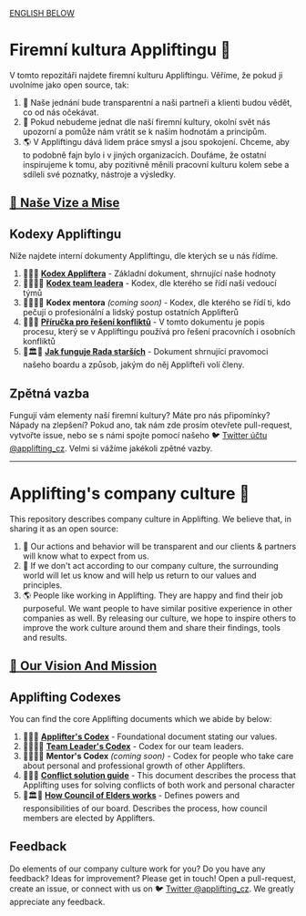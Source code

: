 [ENGLISH BELOW](#appliftings-company-culture-)

# Firemní kultura Appliftingu 🚀

V tomto repozitáři najdete firemní kulturu Appliftingu. Věříme, že pokud ji uvolníme jako open source, tak:

1. 🔮 Naše jednání bude transparentní a naši partneři a klienti budou vědět, co od nás očekávat.
2. 🔄 Pokud nebudeme jednat dle naší firemní kultury, okolní svět nás upozorní a pomůže nám vrátit se k našim hodnotám a principům.
3. 🌎 V Appliftingu dává lidem práce smysl a jsou spokojení. Chceme, aby to podobně fajn bylo i v jiných organizacích. Doufáme, že ostatní inspirujeme k tomu, aby pozitivně měnili pracovní kulturu kolem sebe a sdíleli své poznatky, nástroje a výsledky.

## [🚩 Naše Vize a Mise](https://www.notion.so/applifting/Vision-Mission-f951d7d4d53f408698cc09a598a2dd54)

## Kodexy Appliftingu

Níže najdete interní dokumenty Appliftingu, dle kterých se u nás řídíme.

1. 📜🚀📜 [**Kodex Appliftera**](./cs/applifters-codex.md) - Základní dokument, shrnující naše hodnoty
2. 📜👨‍✈️📜 [**Kodex team leadera**](./cs/team-leaders-codex.md) - Kodex, dle kterého se řídí naši vedoucí týmů
3. 📜👨‍🏫📜 **Kodex mentora** _(coming soon)_ - Kodex, dle kterého se řídí ti, kdo pečují o profesionální a lidský postup ostatních Applifterů
4. 📜🤝📜 [**Příručka pro řešení konfliktů**](./cs/managing-conflicts.md) - V tomto dokumentu je popis procesu, který se v Appliftingu používá pro řešení pracovních i osobních konfliktů
5. 📜🏛📜 [**Jak funguje Rada starších**](https://www.notion.so/applifting/How-Council-of-Elders-Works-8dff507d7f9247fdb68c0d4029331628) - Dokument shrnující pravomoci našeho boardu a způsob, jakým do něj Applifteři volí členy.

## Zpětná vazba

Fungují vám elementy naší firemní kultury? Máte pro nás připomínky? Nápady na zlepšení? Pokud ano, tak nám zde prosím otevřete pull-request, vytvořte issue, nebo se s námi spojte pomocí našeho 🐦 [Twitter účtu @applifting_cz](https://twitter.com/applifting_cz). Velmi si vážíme jakékoli zpětné vazby.


---

# Applifting's company culture 🚀

This repository describes company culture in Applifting. We believe that, in sharing it as an open source:

1. 🔮 Our actions and behavior will be transparent and our clients & partners will know what to expect from us.
2. 🔄 If we don't act according to our company culture, the surrounding world will let us know and will help us return to our values and principles.
3. 🌎 People like working in Applifting. They are happy and find their job purposeful. We want people to have similar positive experience in other companies as well. By releasing our culture, we hope to inspire others to improve the work culture around them and share their findings, tools and results.

## [🚩 Our Vision And Mission](https://www.notion.so/applifting/Vision-Mission-f951d7d4d53f408698cc09a598a2dd54)

## Applifting Codexes

You can find the core Applifting documents which we abide by below:

1. 📜🚀📜 [**Applifter's Codex**](./en/applifters-codex.md) - Foundational document stating our values.
2. 📜👨‍✈️📜 [**Team Leader's Codex**](./en/team-leaders-codex.md) - Codex for our team leaders.
3. 📜👨‍🏫📜 **Mentor's Codex** *(coming soon)* - Codex for people who take care about personal and professional growth of other Applifters.
4. 📜🤝📜 [**Conflict solution guide**](./en/managing-conflicts.md) - This document describes the process that Applifting uses for solving conflicts of both work and personal character
5. 📜🏛📜 [**How Council of Elders works**](https://www.notion.so/applifting/How-Council-of-Elders-Works-8dff507d7f9247fdb68c0d4029331628) - Defines powers and responsibilities of our board. Describes the process, how council members are elected by Applifters. 

## Feedback

Do elements of our company culture work for you? Do you have any feedback? Ideas for improvement? Please get in touch! Open a pull-request, create an issue, or connect with us on 🐦 [Twitter @applifting_cz](https://twitter.com/applifting_cz). We greatly appreciate any feedback.
